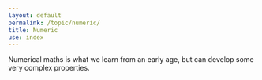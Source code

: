 ```yaml
---
layout: default
permalink: /topic/numeric/
title: Numeric
use: index
---
```


Numerical maths is what we learn from an early age, but can develop some very complex properties.
